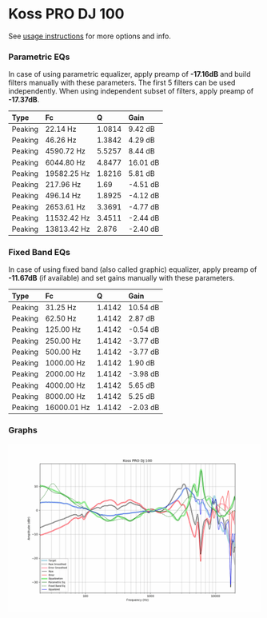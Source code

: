 # Koss PRO DJ 100
See [usage instructions](https://github.com/jaakkopasanen/AutoEq#usage) for more options and info.

### Parametric EQs
In case of using parametric equalizer, apply preamp of **-17.16dB** and build filters manually
with these parameters. The first 5 filters can be used independently.
When using independent subset of filters, apply preamp of **-17.37dB**.

| Type    | Fc          |      Q | Gain     |
|:--------|:------------|:-------|:---------|
| Peaking | 22.14 Hz    | 1.0814 | 9.42 dB  |
| Peaking | 46.26 Hz    | 1.3842 | 4.29 dB  |
| Peaking | 4590.72 Hz  | 5.5257 | 8.44 dB  |
| Peaking | 6044.80 Hz  | 4.8477 | 16.01 dB |
| Peaking | 19582.25 Hz | 1.8216 | 5.81 dB  |
| Peaking | 217.96 Hz   | 1.69   | -4.51 dB |
| Peaking | 496.14 Hz   | 1.8925 | -4.12 dB |
| Peaking | 2653.61 Hz  | 3.3691 | -4.77 dB |
| Peaking | 11532.42 Hz | 3.4511 | -2.44 dB |
| Peaking | 13813.42 Hz | 2.876  | -2.40 dB |

### Fixed Band EQs
In case of using fixed band (also called graphic) equalizer, apply preamp of **-11.67dB**
(if available) and set gains manually with these parameters.

| Type    | Fc          |      Q | Gain     |
|:--------|:------------|:-------|:---------|
| Peaking | 31.25 Hz    | 1.4142 | 10.54 dB |
| Peaking | 62.50 Hz    | 1.4142 | 2.87 dB  |
| Peaking | 125.00 Hz   | 1.4142 | -0.54 dB |
| Peaking | 250.00 Hz   | 1.4142 | -3.77 dB |
| Peaking | 500.00 Hz   | 1.4142 | -3.77 dB |
| Peaking | 1000.00 Hz  | 1.4142 | 1.90 dB  |
| Peaking | 2000.00 Hz  | 1.4142 | -3.98 dB |
| Peaking | 4000.00 Hz  | 1.4142 | 5.65 dB  |
| Peaking | 8000.00 Hz  | 1.4142 | 5.25 dB  |
| Peaking | 16000.01 Hz | 1.4142 | -2.03 dB |

### Graphs
![](./Koss%20PRO%20DJ%20100.png)